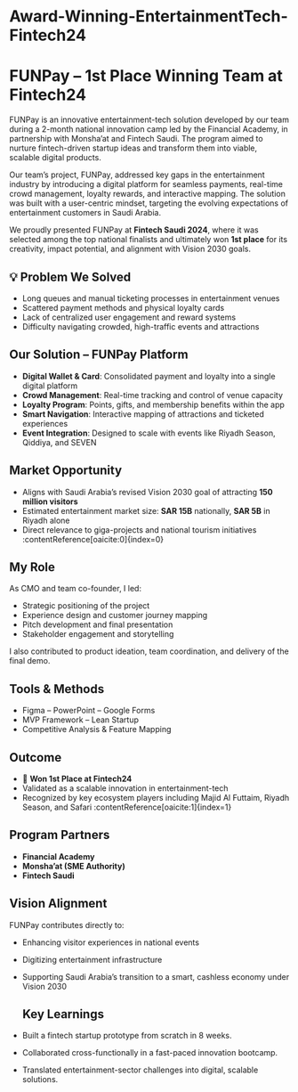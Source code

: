 # Award-Winning-EntertainmentTech-Fintech24
# FUNPay – 1st Place Winning Team at Fintech24

FUNPay is an innovative entertainment-tech solution developed by our team during a 2-month national innovation camp led by the Financial Academy, in partnership with Monsha’at and Fintech Saudi. The program aimed to nurture fintech-driven startup ideas and transform them into viable, scalable digital products.

Our team’s project, FUNPay, addressed key gaps in the entertainment industry by introducing a digital platform for seamless payments, real-time crowd management, loyalty rewards, and interactive mapping. The solution was built with a user-centric mindset, targeting the evolving expectations of entertainment customers in Saudi Arabia.

We proudly presented FUNPay at **Fintech Saudi 2024**, where it was selected among the top national finalists and ultimately won **1st place** for its creativity, impact potential, and alignment with Vision 2030 goals.

## 💡 Problem We Solved

- Long queues and manual ticketing processes in entertainment venues  
- Scattered payment methods and physical loyalty cards  
- Lack of centralized user engagement and reward systems  
- Difficulty navigating crowded, high-traffic events and attractions

## Our Solution – FUNPay Platform

- **Digital Wallet & Card**: Consolidated payment and loyalty into a single digital platform  
- **Crowd Management**: Real-time tracking and control of venue capacity  
- **Loyalty Program**: Points, gifts, and membership benefits within the app  
- **Smart Navigation**: Interactive mapping of attractions and ticketed experiences  
- **Event Integration**: Designed to scale with events like Riyadh Season, Qiddiya, and SEVEN


## Market Opportunity

- Aligns with Saudi Arabia’s revised Vision 2030 goal of attracting **150 million visitors**  
- Estimated entertainment market size: **SAR 15B** nationally, **SAR 5B** in Riyadh alone  
- Direct relevance to giga-projects and national tourism initiatives :contentReference[oaicite:0]{index=0}
  
## My Role

As CMO and team co-founder, I led:
- Strategic positioning of the project  
- Experience design and customer journey mapping  
- Pitch development and final presentation  
- Stakeholder engagement and storytelling

I also contributed to product ideation, team coordination, and delivery of the final demo.

## Tools & Methods

- Figma – PowerPoint – Google Forms  
- MVP Framework – Lean Startup  
- Competitive Analysis & Feature Mapping

## Outcome

- 🥇 **Won 1st Place at Fintech24**  
- Validated as a scalable innovation in entertainment-tech  
- Recognized by key ecosystem players including Majid Al Futtaim, Riyadh Season, and Safari :contentReference[oaicite:1]{index=1}

## Program Partners

-  **Financial Academy**  
-  **Monsha’at (SME Authority)**  
-  **Fintech Saudi**

## Vision Alignment

FUNPay contributes directly to:
- Enhancing visitor experiences in national events  
- Digitizing entertainment infrastructure  
- Supporting Saudi Arabia’s transition to a smart, cashless economy under Vision 2030
  
  ## Key Learnings
- Built a fintech startup prototype from scratch in 8 weeks.
- Collaborated cross-functionally in a fast-paced innovation bootcamp.
- Translated entertainment-sector challenges into digital, scalable solutions.
